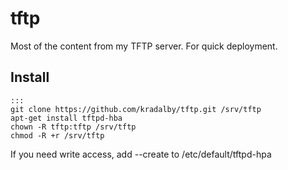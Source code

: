 # tftp

Most of the content from my TFTP server. For quick deployment.

## Install

    :::
    git clone https://github.com/kradalby/tftp.git /srv/tftp
    apt-get install tftpd-hba
    chown -R tftp:tftp /srv/tftp
    chmod -R +r /srv/tftp

If you need write access, add --create to /etc/default/tftpd-hpa
